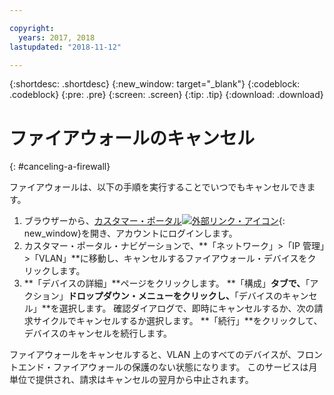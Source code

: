 ```yaml
---

copyright:
  years: 2017, 2018
lastupdated: "2018-11-12"

---
```


{:shortdesc: .shortdesc}
{:new_window: target="_blank"}
{:codeblock: .codeblock}
{:pre: .pre}
{:screen: .screen}
{:tip: .tip}
{:download: .download}

# ファイアウォールのキャンセル
{: #canceling-a-firewall}

ファイアウォールは、以下の手順を実行することでいつでもキャンセルできます。

1. ブラウザーから、[カスタマー・ポータル![外部リンク・アイコン](../../icons/launch-glyph.svg "外部リンク・アイコン")](https://control.softlayer.com/){: new_window}を開き、アカウントにログインします。
2. カスタマー・ポータル・ナビゲーションで、**「ネットワーク」>「IP 管理」>「VLAN」**に移動し、キャンセルするファイアウォール・デバイスをクリックします。
3. **「デバイスの詳細」**ページをクリックします。 **「構成」**タブで、**「アクション」**ドロップダウン・メニューをクリックし、**「デバイスのキャンセル」**を選択します。 確認ダイアログで、即時にキャンセルするか、次の請求サイクルでキャンセルするか選択します。 **「続行」**をクリックして、デバイスのキャンセルを続行します。

ファイアウォールをキャンセルすると、VLAN 上のすべてのデバイスが、フロントエンド・ファイアウォールの保護のない状態になります。 このサービスは月単位で提供され、請求はキャンセルの翌月から中止されます。
